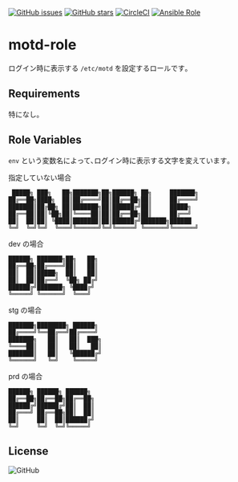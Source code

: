 [![GitHub issues](https://img.shields.io/github/issues/0ta2/motd-role)](https://github.com/0ta2/motd-role/issues)
[![GitHub stars](https://img.shields.io/github/stars/0ta2/motd-role)](https://github.com/0ta2/motd-role/stargazers)
[![CircleCI](https://img.shields.io/circleci/build/github/0ta2/motd-role/master)](https://circleci.com/gh/0ta2/motd-role)
[![Ansible Role](https://img.shields.io/ansible/role/43413)](https://galaxy.ansible.com/0ta2/motd_role)

motd-role
=========

ログイン時に表示する `/etc/motd` を設定するロールです｡

Requirements
------------

特になし｡

Role Variables
--------------

`env` という変数名によって､ログイン時に表示する文字を変えています｡

指定していない場合

```
 █████╗ ███╗   ██╗███████╗██╗██████╗ ██╗     ███████╗
██╔══██╗████╗  ██║██╔════╝██║██╔══██╗██║     ██╔════╝
███████║██╔██╗ ██║███████╗██║██████╔╝██║     █████╗
██╔══██║██║╚██╗██║╚════██║██║██╔══██╗██║     ██╔══╝
██║  ██║██║ ╚████║███████║██║██████╔╝███████╗██████
╚═╝  ╚═╝╚═╝  ╚═══╝╚══════╝╚═╝╚═════╝ ╚══════╝╚══════╝
```

dev の場合

```
██████╗ ███████╗██╗   ██╗
██╔══██╗██╔════╝██║   ██║
██║  ██║█████╗  ██║   ██║
██║  ██║██╔══╝  ╚██╗ ██╔╝
██████╔╝███████╗ ╚████╔╝
╚═════╝ ╚══════╝  ╚═══╝
```

stg の場合

```
███████╗████████╗ ██████╗
██╔════╝╚══██╔══╝██╔════╝
███████╗   ██║   ██║  ███╗
╚════██║   ██║   ██║   ██║
███████║   ██║   ╚██████╔╝
╚══════╝   ╚═╝    ╚═════╝
```

prd の場合

```
██████╗ ██████╗ ██████╗
██╔══██╗██╔══██╗██╔══██╗
██████╔╝██████╔╝██║  ██║
██╔═══╝ ██╔══██╗██║  ██║
██║     ██║  ██║██████╔╝
╚═╝     ╚═╝  ╚═╝╚═════╝
```

License
-------

![GitHub](https://img.shields.io/github/license/0ta2/motd-role)
